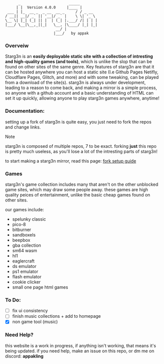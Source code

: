 ```
      _                      _____        
     | |  Version 4.0.0     |____ |       
 ___ | |_  __ _  _ __  __ _     / / _ __  
/ __|| __|/ _` || '__|/ _` |    \ \| '_ \ 
\__ \| |_| (_| || |  | (_| |.___/ /| | | |
|___/ \__|\__,_||_|   \__, |\____/ |_| |_|
                       __/ |              
                      |___/   by appak

```
### Overveiw
Starg3n is an **easily deployable static site with a collection of intresting and high-quality games (and tools)**, which is unlike the slop that can be found on other sites of the same genre. Key features of starg3n are that it can be hosted anywhere you can host a static site (I.e Github Pages Netifly, Cloudflare Pages, Glitch, and more) and with some tweaking, can be played from a download of the site(s). starg3n is always under development, leading to a reason to come back, and making a mirror is a simple process, so anyone with a github account and a basic understanding of HTML can set it up quickly, allowing anyone to play starg3n games anywhere, anytime!

### Documentation:
setting up a fork of starg3n is quite easy, you just need to fork the repos and change links.
> [!NOTE]
> starg3n is composed of multiple repos, 7 to be exact. forking **just** this repo is pretty much useless, as you'll lose a lot of the intresting parts of starg3n!

to start making a starg3n mirror, read this page: [fork setup guide](https://github.com/starg3n/starg3n.github.io/blob/main/forksetup.md)

### Games
starg3n's game collection includes many that aren't on the other unblocked game sites, which may draw some people away. these games are high quality peices of entertainment, unlike the basic cheap games found on other sites.

our games include:
- spelunky classic
- pico-8
- bitburner
- sandboxels
- beepbox
- gba collection
- sm64 wasm
- hl1
- eaglercraft
- ds emulator
- ps1 emulator
- flash emulator
- cookie clicker
- small one page html games


### To Do:
  - [ ] fix ui consistency
  - [ ] finish music collections + add to homepage
  - [X] non game tool (music) 

### Need Help?
this website is a work in progress, if anything isn't working, that means it's being updated.
if you need help, make an issue on this repo, or dm me on discord: **appakling**
